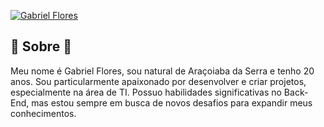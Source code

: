 <!--
**GabrielFlores8227/GabrielFlores8227** is a ✨ _special_ ✨ repository because its `README.md` (this file) appears on your GitHub profile.

Here are some ideas to get you started:

- 🔭 I’m currently working on ...
- 🌱 I’m currently learning ...
- 👯 I’m looking to collaborate on ...
- 🤔 I’m looking for help with ...
- 💬 Ask me about ...
- 📫 How to reach me: ...
- 😄 Pronouns: ...
- ⚡ Fun fact: ...
-->
[![Gabriel Flores](https://raw.githubusercontent.com/GabrielFlores8227/my-portfolio/main/assets/images/banner/banner.png)](https://www.gabriel-flores.dev/)

## 🚀 Sobre 🚀

Meu nome é Gabriel Flores, sou natural de Araçoiaba da Serra e tenho 20 anos. Sou particularmente apaixonado por desenvolver e criar projetos, especialmente na área de TI. Possuo habilidades significativas no Back-End, mas estou sempre em busca de novos desafios para expandir meus conhecimentos.
